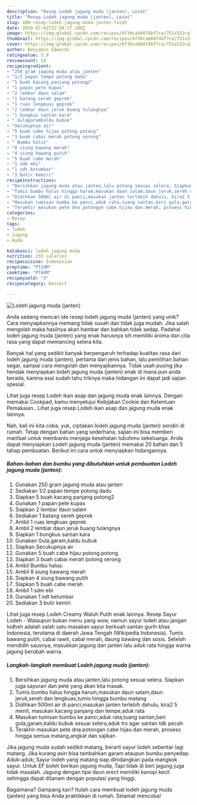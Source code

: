 ```yaml
---
description: "Resep Lodeh jagung muda (janten), Lezat"
title: "Resep Lodeh jagung muda (janten), Lezat"
slug: 400-resep-lodeh-jagung-muda-janten-lezat
date: 2020-07-02T22:58:27.208Z
image: https://img-global.cpcdn.com/recipes/6f30cab6074bf7ca/751x532cq70/lodeh-jagung-muda-janten-foto-resep-utama.jpg
thumbnail: https://img-global.cpcdn.com/recipes/6f30cab6074bf7ca/751x532cq70/lodeh-jagung-muda-janten-foto-resep-utama.jpg
cover: https://img-global.cpcdn.com/recipes/6f30cab6074bf7ca/751x532cq70/lodeh-jagung-muda-janten-foto-resep-utama.jpg
author: Benjamin Edwards
ratingvalue: 3.9
reviewcount: 14
recipeingredient:
- "250 gram jagung muda atau janten"
- "1/2 papan tempe potong dadu"
- "5 buah kacang panjang potong2"
- "1 papan pete kupas"
- "2 lembar daun salam"
- "1 batang sereh geprek"
- "1 ruas lengkuas geprek"
- "2 lembar daun jeruk buang tulangnya"
- "1 bungkus santan kara"
- " Gulagaramkaldu bubuk"
- "Secukupnya air"
- "5 buah cabe hijau potong potong"
- "3 buah cabai merah potong serong"
- " Bumbu halus"
- "8 siung bawang merah"
- "4 siung bawang putih"
- "5 buah cabe merah"
- "1 sdm ebi"
- "1 sdt ketumbar"
- "3 butir kemiri"
recipeinstructions:
- "Bersihkan jagung muda atau janten,lalu potong sesuai selera. Siapkan juga sayuran dan pete yang akan kita masak."
- "Tumis bumbu halus hingga harum,masukan daun salam,daun jeruk,sereh dan lengkuas,tumis hingga bumbu matang"
- "Didihkan 500ml air di panci,masukan janten terlebih dahulu, kira2 5 menit, masukan kacang panjang dan tempe,aduk rata"
- "Masukan tumisan bumbu ke panci,aduk rata,tuang santan,beri gula,garam,kaldu bubuk sesuai selera,aduk trs agar santan tdk pecah"
- "Terakhir masukan pete dna potongan cabe hijau dan merah, prosess hingga semua matang,angkat dan sajikan"
categories:
- Resep
tags:
- lodeh
- jagung
- muda

katakunci: lodeh jagung muda 
nutrition: 255 calories
recipecuisine: Indonesian
preptime: "PT24M"
cooktime: "PT44M"
recipeyield: "3"
recipecategory: Dessert

---
```



![Lodeh jagung muda (janten)](https://img-global.cpcdn.com/recipes/6f30cab6074bf7ca/751x532cq70/lodeh-jagung-muda-janten-foto-resep-utama.jpg)

Anda sedang mencari ide resep lodeh jagung muda (janten) yang unik? Cara menyiapkannya memang tidak susah dan tidak juga mudah. Jika salah mengolah maka hasilnya akan hambar dan bahkan tidak sedap. Padahal lodeh jagung muda (janten) yang enak harusnya sih memiliki aroma dan cita rasa yang dapat memancing selera kita.

Banyak hal yang sedikit banyak berpengaruh terhadap kualitas rasa dari lodeh jagung muda (janten), pertama dari jenis bahan, lalu pemilihan bahan segar, sampai cara mengolah dan menyajikannya. Tidak usah pusing jika hendak menyiapkan lodeh jagung muda (janten) enak di mana pun anda berada, karena asal sudah tahu triknya maka hidangan ini dapat jadi sajian spesial.

Lihat juga resep Lodeh ikan asap dan jagung muda enak lainnya. Dengan memakai Cookpad, kamu menyetujui Kebijakan Cookie dan Ketentuan Pemakaian.. Lihat juga resep Lodeh ikan asap dan jagung muda enak lainnya.


Nah, kali ini kita coba, yuk, ciptakan lodeh jagung muda (janten) sendiri di rumah. Tetap dengan bahan yang sederhana, sajian ini bisa memberi manfaat untuk membantu menjaga kesehatan tubuhmu sekeluarga. Anda dapat menyiapkan Lodeh jagung muda (janten) memakai 20 bahan dan 5 tahap pembuatan. Berikut ini cara untuk menyiapkan hidangannya.

<!--inarticleads1-->

##### Bahan-bahan dan bumbu yang dibutuhkan untuk pembuatan Lodeh jagung muda (janten):

1. Gunakan 250 gram jagung muda atau janten
1. Sediakan 1/2 papan tempe potong dadu
1. Siapkan 5 buah kacang panjang potong2
1. Gunakan 1 papan pete kupas
1. Siapkan 2 lembar daun salam
1. Sediakan 1 batang sereh geprek
1. Ambil 1 ruas lengkuas geprek
1. Ambil 2 lembar daun jeruk buang tulangnya
1. Siapkan 1 bungkus santan kara
1. Gunakan  Gula,garam,kaldu bubuk
1. Siapkan Secukupnya air
1. Gunakan 5 buah cabe hijau potong potong
1. Siapkan 3 buah cabai merah potong serong
1. Ambil  Bumbu halus:
1. Ambil 8 siung bawang merah
1. Siapkan 4 siung bawang putih
1. Siapkan 5 buah cabe merah
1. Ambil 1 sdm ebi
1. Gunakan 1 sdt ketumbar
1. Sediakan 3 butir kemiri


Lihat juga resep Lodeh Creamy Waluh Putih enak lainnya. Resep Sayur Lodeh - Walaupun bukan menu yang wow, namun sayur lodeh atau jangan lodheh adalah salah satu masakan sayur berkuah santan gurih khas Indonesia, terutama di daerah Jawa Tengah (Wikipedia Indonesia). Tumis bawang putih, cabai rawit, cabai merah, daung bawang dan sosis. Setelah mendidih sausnya, masukkan jagung dan janten lalu aduk rata hingga warna jagung berubah warna. 

<!--inarticleads2-->

##### Langkah-langkah membuat Lodeh jagung muda (janten):

1. Bersihkan jagung muda atau janten,lalu potong sesuai selera. Siapkan juga sayuran dan pete yang akan kita masak.
1. Tumis bumbu halus hingga harum,masukan daun salam,daun jeruk,sereh dan lengkuas,tumis hingga bumbu matang
1. Didihkan 500ml air di panci,masukan janten terlebih dahulu, kira2 5 menit, masukan kacang panjang dan tempe,aduk rata
1. Masukan tumisan bumbu ke panci,aduk rata,tuang santan,beri gula,garam,kaldu bubuk sesuai selera,aduk trs agar santan tdk pecah
1. Terakhir masukan pete dna potongan cabe hijau dan merah, prosess hingga semua matang,angkat dan sajikan


Jika jagung muda sudah sedikit matang, berarti sayur lodeh sebentar lagi matang. Jika kurang asin bisa tambahkan garam ataupun bumbu penyedap. Aduk-aduk; Sayur lodeh yang matang siap dihidangkan pada mangkok sayur. Untuk EF boleh berikan jagung muda, Tapi tidak di beri jagung juga tidak masalah. Jagung dengan tipe daun erect memiliki kanopi kecil sehingga dapat ditanam dengan populasi yang tinggi. 

Bagaimana? Gampang kan? Itulah cara membuat lodeh jagung muda (janten) yang bisa Anda praktikkan di rumah. Selamat mencoba!
